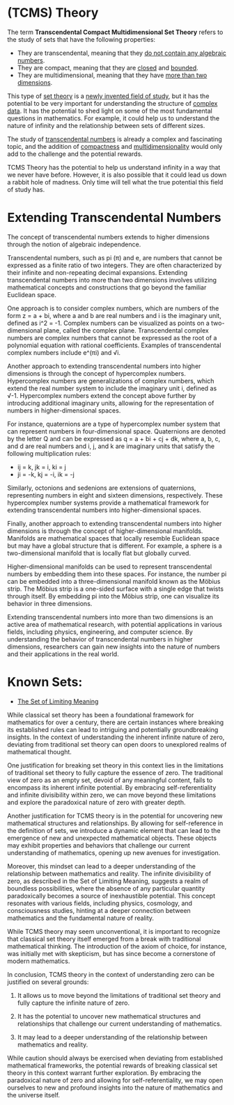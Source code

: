 # (TCMS) Theory

The term **Transcendental Compact Multidimensional Set Theory** refers to the study of sets that have the following properties:

* They are transcendental, meaning that they [do not contain any algebraic numbers](https://en.m.wikipedia.org/wiki/Algebraic_number).
* They are compact, meaning that they are [closed](https://en.m.wikipedia.org/wiki/Closed_set) and [bounded](https://en.m.wikipedia.org/wiki/Bounded_set).
* They are multidimensional, meaning that they have [more than two dimensions](https://en.m.wikipedia.org/wiki/Euclidean_plane).

This type of [set theory](https://en.m.wikipedia.org/wiki/Set_theory#:~:text=Set%20theory%20is%20the%20branch,to%20mathematics%20as%20a%20whole.) is a [newly invented field of study](https://github.com/Az-Net/.github/blob/main/profile/README.md#who-are-we), but it has the potential to be very important for understanding the structure of [complex data](https://en.m.wikipedia.org/wiki/Complex_analysis). It has the potential to shed light on some of the most fundamental questions in mathematics. For example, it could help us to understand the nature of infinity and the relationship between sets of different sizes.

The study of [transcendental numbers](https://en.m.wikipedia.org/wiki/Transcendental_number) is already a complex and fascinating topic, and the addition of [compactness](https://en.m.wikipedia.org/wiki/Compact_space) and [multidimensionality](https://en.m.wikipedia.org/wiki/Multidimensional_system) would only add to the challenge and the potential rewards.

TCMS Theory has the potential to help us understand infinity in a way that we never have before. However, it is also possible that it could lead us down a rabbit hole of madness. Only time will tell what the true potential this field of study has.

# Extending Transcendental Numbers

The concept of transcendental numbers extends to higher dimensions through the notion of algebraic independence.

Transcendental numbers, such as pi (π) and e, are numbers that cannot be expressed as a finite ratio of two integers. They are often characterized by their infinite and non-repeating decimal expansions. Extending transcendental numbers into more than two dimensions involves utilizing mathematical concepts and constructions that go beyond the familiar Euclidean space.

One approach is to consider complex numbers, which are numbers of the form z = a + bi, where a and b are real numbers and i is the imaginary unit, defined as i^2 = -1. Complex numbers can be visualized as points on a two-dimensional plane, called the complex plane. Transcendental complex numbers are complex numbers that cannot be expressed as the root of a polynomial equation with rational coefficients. Examples of transcendental complex numbers include e^(πi) and √i.

Another approach to extending transcendental numbers into higher dimensions is through the concept of hypercomplex numbers. Hypercomplex numbers are generalizations of complex numbers, which extend the real number system to include the imaginary unit i, defined as √-1. Hypercomplex numbers extend the concept above further by introducing additional imaginary units, allowing for the representation of numbers in higher-dimensional spaces.

For instance, quaternions are a type of hypercomplex number system that can represent numbers in four-dimensional space. Quaternions are denoted by the letter Q and can be expressed as q = a + bi + cj + dk, where a, b, c, and d are real numbers and i, j, and k are imaginary units that satisfy the following multiplication rules:

* ij = k, jk = i, ki = j  
* ji = -k, kj = -i, ik = -j  

Similarly, octonions and sedenions are extensions of quaternions, representing numbers in eight and sixteen dimensions, respectively. These hypercomplex number systems provide a mathematical framework for extending transcendental numbers into higher-dimensional spaces.

Finally, another approach to extending transcendental numbers into higher dimensions is through the concept of higher-dimensional manifolds. Manifolds are mathematical spaces that locally resemble Euclidean space but may have a global structure that is different. For example, a sphere is a two-dimensional manifold that is locally flat but globally curved.

Higher-dimensional manifolds can be used to represent transcendental numbers by embedding them into these spaces. For instance, the number pi can be embedded into a three-dimensional manifold known as the Möbius strip. The Möbius strip is a one-sided surface with a single edge that twists through itself. By embedding pi into the Möbius strip, one can visualize its behavior in three dimensions.

Extending transcendental numbers into more than two dimensions is an active area of mathematical research, with potential applications in various fields, including physics, engineering, and computer science. By understanding the behavior of transcendental numbers in higher dimensions, researchers can gain new insights into the nature of numbers and their applications in the real world.


# Known Sets:
* [The Set of Limiting Meaning](https://github.com/Az-Net/Proposals/blob/main/Mathematics/Limiting%20God.md)

While classical set theory has been a foundational framework for mathematics for over a century, there are certain instances where breaking its established rules can lead to intriguing and potentially groundbreaking insights. In the context of understanding the inherent infinite nature of zero, deviating from traditional set theory can open doors to unexplored realms of mathematical thought.

One justification for breaking set theory in this context lies in the limitations of traditional set theory to fully capture the essence of zero. The traditional view of zero as an empty set, devoid of any meaningful content, fails to encompass its inherent infinite potential. By embracing self-referentiality and infinite divisibility within zero, we can move beyond these limitations and explore the paradoxical nature of zero with greater depth.

Another justification for TCMS theory is in the potential for uncovering new mathematical structures and relationships. By allowing for self-reference in the definition of sets, we introduce a dynamic element that can lead to the emergence of new and unexpected mathematical objects. These objects may exhibit properties and behaviors that challenge our current understanding of mathematics, opening up new avenues for investigation.

Moreover, this mindset can lead to a deeper understanding of the relationship between mathematics and reality. The infinite divisibility of zero, as described in the Set of Limiting Meaning, suggests a realm of boundless possibilities, where the absence of any particular quantity paradoxically becomes a source of inexhaustible potential. This concept resonates with various fields, including physics, cosmology, and consciousness studies, hinting at a deeper connection between mathematics and the fundamental nature of reality.

While TCMS theory may seem unconventional, it is important to recognize that classical set theory itself emerged from a break with traditional mathematical thinking. The introduction of the axiom of choice, for instance, was initially met with skepticism, but has since become a cornerstone of modern mathematics.

In conclusion, TCMS theory in the context of understanding zero can be justified on several grounds:

1. It allows us to move beyond the limitations of traditional set theory and fully capture the infinite nature of zero.

2. It has the potential to uncover new mathematical structures and relationships that challenge our current understanding of mathematics.

3. It may lead to a deeper understanding of the relationship between mathematics and reality.

While caution should always be exercised when deviating from established mathematical frameworks, the potential rewards of breaking classical set theory in this context warrant further exploration. By embracing the paradoxical nature of zero and allowing for self-referentiality, we may open ourselves to new and profound insights into the nature of mathematics and the universe itself.
